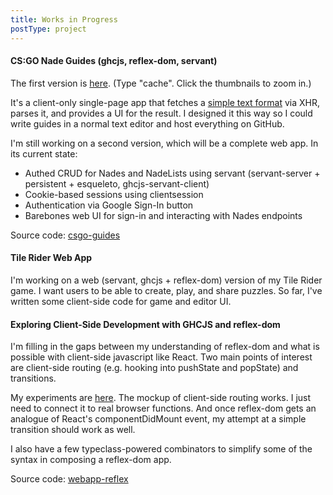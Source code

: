 ```yaml
---
title: Works in Progress
postType: project
---
```


#### CS:GO Nade Guides (ghcjs, reflex-dom, servant)

The first version is [here](/nades). (Type "cache". Click the thumbnails to zoom in.)

It's a client-only single-page app that fetches a [simple text format](/nades/public/cache.txt) via XHR, parses it, and provides a UI for the result.
I designed it this way so I could write guides in a normal text editor and host everything on GitHub.

I'm still working on a second version, which will be a complete web app. In its current state:

* Authed CRUD for Nades and NadeLists using servant (servant-server + persistent + esqueleto, ghcjs-servant-client)
* Cookie-based sessions using clientsession
* Authentication via Google Sign-In button
* Barebones web UI for sign-in and interacting with Nades endpoints

Source code: [csgo-guides](https://github.com/ublubu/csgo-guides)
    
#### Tile Rider Web App

I'm working on a web (servant, ghcjs + reflex-dom) version of my Tile Rider game. I want users to be able to create, play, and share puzzles. So far, I've written some client-side code for game and editor UI.

#### Exploring Client-Side Development with GHCJS and reflex-dom

I'm filling in the gaps between my understanding of reflex-dom and what is possible with client-side javascript like React. Two main points of interest are client-side routing (e.g. hooking into pushState and popState) and transitions.

My experiments are [here](https://github.com/ublubu/webapp-reflex).
The mockup of client-side routing works. I just need to connect it to real browser functions.
And once reflex-dom gets an analogue of React's componentDidMount event, my attempt at a simple transition should work as well.

I also have a few typeclass-powered combinators to simplify some of the syntax in composing a reflex-dom app.

Source code: [webapp-reflex](https://github.com/ublubu/webapp-reflex)
